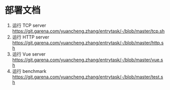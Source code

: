 # 部署文档

1. 运行 TCP server https://git.garena.com/yuancheng.zhang/entrytask/-/blob/master/tcp.sh
2. 运行 HTTP server https://git.garena.com/yuancheng.zhang/entrytask/-/blob/master/http.sh
3. 运行 Vue server https://git.garena.com/yuancheng.zhang/entrytask/-/blob/master/vue.sh
4. 运行 benchmark https://git.garena.com/yuancheng.zhang/entrytask/-/blob/master/test.sh

